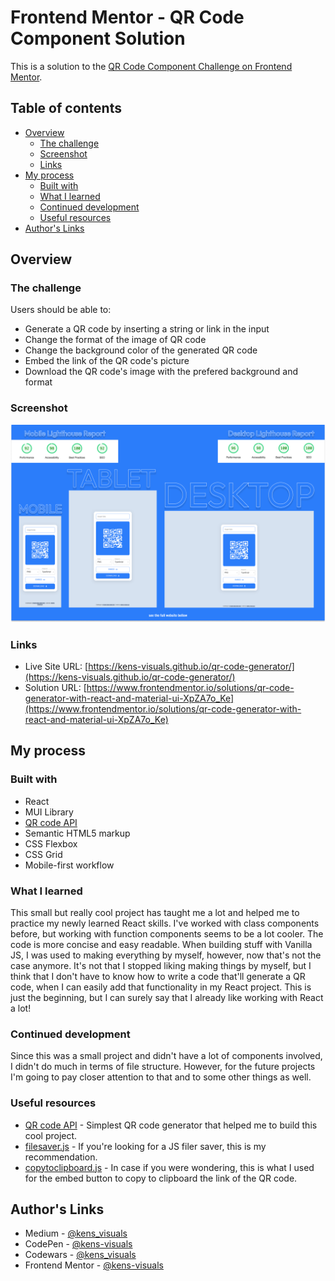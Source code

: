 # Frontend Mentor - QR Code Component Solution

This is a solution to the [QR Code Component Challenge on Frontend Mentor](https://www.frontendmentor.io/challenges/qr-code-component-iux_sIO_H).

## Table of contents

- [Overview](#overview)
  - [The challenge](#the-challenge)
  - [Screenshot](#screenshot)
  - [Links](#links)
- [My process](#my-process)
  - [Built with](#built-with)
  - [What I learned](#what-i-learned)
  - [Continued development](#continued-development)
  - [Useful resources](#useful-resources)
- [Author's Links](#authors-links)

## Overview

### The challenge

Users should be able to:

- Generate a QR code by inserting a string or link in the input
- Change the format of the image of QR code
- Change the background color of the generated QR code
- Embed the link of the QR code's picture
- Download the QR code's image with the prefered background and format

### Screenshot

![screenshot](./screenshot.png)

### Links

- Live Site URL: [https://kens-visuals.github.io/qr-code-generator/](https://kens-visuals.github.io/qr-code-generator/)
- Solution URL: [https://www.frontendmentor.io/solutions/qr-code-generator-with-react-and-material-ui-XpZA7o_Ke](https://www.frontendmentor.io/solutions/qr-code-generator-with-react-and-material-ui-XpZA7o_Ke)

## My process

### Built with

- React
- MUI Library
- [QR code API](https://goqr.me/api/)
- Semantic HTML5 markup
- CSS Flexbox
- CSS Grid
- Mobile-first workflow

### What I learned

This small but really cool project has taught me a lot and helped me to practice my newly learned React skills. I've worked with class components before, but working with function components seems to be a lot cooler. The code is more concise and easy readable. When building stuff with Vanilla JS, I was used to making everything by myself, however, now that's not the case anymore. It's not that I stopped liking making things by myself, but I think that I don't have to know how to write a code that'll generate a QR code, when I can easily add that functionality in my React project. This is just the beginning, but I can surely say that I already like working with React a lot!

### Continued development

Since this was a small project and didn't have a lot of components involved, I didn't do much in terms of file structure. However, for the future projects I'm going to pay closer attention to that and to some other things as well.

### Useful resources

- [QR code API](https://goqr.me/api/) - Simplest QR code generator that helped me to build this cool project.
- [filesaver.js](https://www.npmjs.com/package/file-saver) - If you're looking for a JS filer saver, this is my recommendation.
- [copytoclipboard.js](https://www.npmjs.com/package/react-copy-to-clipboard) - In case if you were wondering, this is what I used for the embed button to copy to clipboard the link of the QR code.

## Author's Links

- Medium - [@kens_visuals](https://medium.com/@kens_visuals)
- CodePen - [@kens-visuals](https://codepen.io/kens-visuals)
- Codewars - [@kens_visuals](https://www.codewars.com/users/kens_visuals)
- Frontend Mentor - [@kens-visuals](https://www.frontendmentor.io/profile/kens-visuals)
